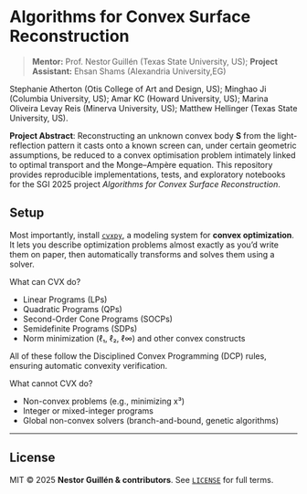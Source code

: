 # Algorithms for Convex Surface Reconstruction

> **Mentor:** Prof. Nestor Guillén (Texas State University, US);
> **Project  Assistant:** Ehsan Shams (Alexandria University,EG)

Stephanie Atherton (Otis College of Art and Design, US); Minghao Ji (Columbia University, US); Amar KC (Howard University, US); Marina Oliveira Levay Reis (Minerva University, US);  Matthew Hellinger (Texas State University, US).     

**Project Abstract**: Reconstructing an unknown convex body **S** from the light-reflection pattern it casts onto a known screen can, under certain geometric assumptions, be reduced to a convex optimisation problem intimately linked to optimal transport and the Monge–Ampère equation.
This repository provides reproducible implementations, tests, and exploratory notebooks for the SGI 2025 project *Algorithms for Convex Surface Reconstruction*.

## Setup 

Most importantly, install [`cvxpy`](https://www.cvxpy.org/), a  modeling system for **convex optimization**. It lets you describe optimization problems almost exactly as you’d write them on paper, then automatically transforms and solves them using a solver.   

What can CVX do?

- Linear Programs (LPs)
- Quadratic Programs (QPs)
- Second-Order Cone Programs (SOCPs)
- Semidefinite Programs (SDPs)
- Norm minimization (ℓ₁, ℓ₂, ℓ∞) and other convex constructs

All of these follow the Disciplined Convex Programming (DCP) rules, ensuring automatic convexity verification.

What cannot CVX do?

- Non-convex problems (e.g., minimizing x³)
- Integer or mixed-integer programs
- Global non-convex solvers (branch-and-bound, genetic algorithms)

---


## License <a id="license"></a>

MIT © 2025 **Nestor Guillén & contributors**.
See [`LICENSE`](LICENSE) for full terms.
